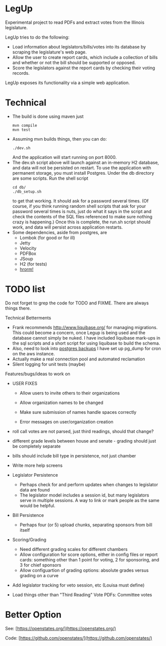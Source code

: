 # LegUp

Experimental project to read PDFs and extract votes from the Illinois legislature.

LegUp tries to do the following:
* Load information about legislators/bills/votes into its database by scraping the legislature's web page.
* Allow the user to create report cards, which include a collection of bills and whether or not the bill 
  should be supported or opposed.
* Score the legislators against the report cards by checking their voting records.

LegUp exposes its functionality via a simple web application.

# Technical

* The build is done using maven just
   ```` 
   mvn compile
   mvn test
   ````   
* Assuming mvn builds things, then you can do:
   ````
   ./dev.sh
   ````
   And the application will start running on port 8000.
* The dev.sh script above will launch against an in-memory H2 database, and data
  will not be persisted on restart.
  To use the application with permanent storage, you must install Postgres.
  Under the db directory are some scripts. Run the shell script
    ````
    cd db/
    ./db_setup.sh
    ````
    to get that working. It should ask for a password several times. (Of course, 
    if you think running random shell scripts that ask for your password several times
    is nuts, just do what it says in the script and check the contents of the SQL files
    referenced to make sure nothing crazy is happening.)
    Once this is complete, the run.sh script should work, and data will persist across
    application restarts.
* Some dependencies, aside from postgres, are
  * Lombok (for good or for ill)
  * Jetty
  * Velocity
  * PDFBox
  * JSoup
  * H2 (for tests)   
  * [hrorm!](http://hrorm.org)

# TODO list

Do not forget to grep the code for TODO and FIXME. There are always things there.

Technical Betterments

* Frank recommends http://www.liquibase.org/ for managing migrations. This
  could become a concern, once Legup is being used and the database cannot
  simply be nuked. I have included liquibase mark-ups in the sql scripts
  and a short script for using liquibase to build the schema.
* Also, need to look into [postgres backups](https://www.postgresql.org/docs/10/static/backup.html)
  I have set up pg_dump for cron on the aws instance.
* Actually make a real connection pool and automated reclamation
* Silent logging for unit tests (maybe)

Features/bugs/ideas to work on

* USER FIXES
  * Allow users to invite others to their organizations
  * Allow organization names to be changed

  * Make sure submission of names handle spaces correctly
  * Error messages on user/organization creation

* roll call votes are not parsed, just third readings, should that change?
* different grade levels between house and senate - grading should just be completely separate
* bills should include bill type in persistence, not just chamber

* Write more help screens
* Legislator Persistence
  * Perhaps check for and perform updates when changes to legislator data are found
  * The legislator model includes a session id, but many legislators serve in multiple sessions.
    A way to link or mark people as the same would be helpful.
* Bill Persistence
  * Perhaps four (or 5) upload chunks, separating sponsors from bill itself
* Scoring/Grading
  * Need different grading scales for different chambers
  * Allow configuration for score options, either in config files or report cards: something
  other than 1 point for voting, 2 for sponsoring, and 3 for chief sponsors
  * Allow configuartion of grading options: absolute grades versus grading on a curve
* Add legislator tracking for veto session, etc (Louisa must define)
* Load things other than "Third Reading" Vote PDFs: Committee votes

# Better Option

See: [https://openstates.org/](https://openstates.org/)

Code: [https://github.com/openstates/](https://github.com/openstates/)
